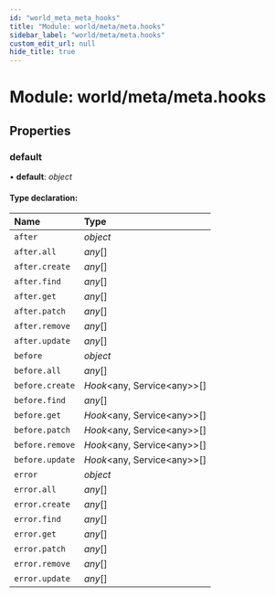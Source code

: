 ```yaml
---
id: "world_meta_meta_hooks"
title: "Module: world/meta/meta.hooks"
sidebar_label: "world/meta/meta.hooks"
custom_edit_url: null
hide_title: true
---
```


# Module: world/meta/meta.hooks

## Properties

### default

• **default**: *object*

#### Type declaration:

Name | Type |
:------ | :------ |
`after` | *object* |
`after.all` | *any*[] |
`after.create` | *any*[] |
`after.find` | *any*[] |
`after.get` | *any*[] |
`after.patch` | *any*[] |
`after.remove` | *any*[] |
`after.update` | *any*[] |
`before` | *object* |
`before.all` | *any*[] |
`before.create` | *Hook*<any, Service<any\>\>[] |
`before.find` | *any*[] |
`before.get` | *Hook*<any, Service<any\>\>[] |
`before.patch` | *Hook*<any, Service<any\>\>[] |
`before.remove` | *Hook*<any, Service<any\>\>[] |
`before.update` | *Hook*<any, Service<any\>\>[] |
`error` | *object* |
`error.all` | *any*[] |
`error.create` | *any*[] |
`error.find` | *any*[] |
`error.get` | *any*[] |
`error.patch` | *any*[] |
`error.remove` | *any*[] |
`error.update` | *any*[] |
